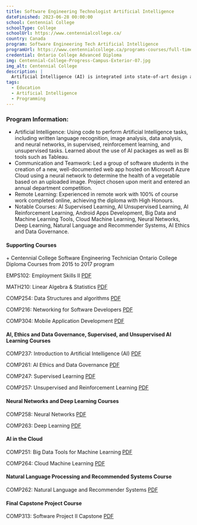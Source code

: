 ```yaml
---
title: Software Engineering Technologist Artificial Intelligence
dateFinished: 2023-06-28 00:00:00
school: Centennial College
schoolType: College
schoolUrl: https://www.centennialcollege.ca/
country: Canada
program: Software Engineering Tech Artificial Intelligence
programUrl: https://www.centennialcollege.ca/programs-courses/full-time/artificial-intelligence
credential: Ontario College Advanced Diploma
img: Centennial-College-Progress-Campus-Exterior-07.jpg
img_alt: Centennial College
description: |
  Artificial Intelligence (AI) is integrated into state-of-art design and application development technologies. Software is taking the planet by storm and AI-driven technologies are at the center of it.
tags:
  - Education
  - Artificial Intelligence
  - Programming
---
```


### Program Information:

- Artificial Intelligence: Using code to perform Artificial Intelligence tasks, including written language recognition, image analysis, data analysis, and neural networks, in supervised, reinforcement learning, and unsupervised tasks. Learned about the use of AI packages as well as BI tools such as Tableau.
- Communication and Teamwork: Led a group of software students in the creation of a new, well-documented web app hosted on Microsoft Azure Cloud using  a neural network to determine the health of a vegetable based on an uploaded image. Project chosen upon merit and entered an annual department competition.
- Remote Learning: Experienced in remote work with 100% of course work completed online, achieving the diploma with High Honours.
- Notable Courses: AI Supervised Learning, AI Unsupervised Learning, AI Reinforcement Learning, Android Apps Development, Big Data and Machine Learning Tools, Cloud Machine Learning, Neural Networks, Deep Learning, Natural Language and Recommender Systems, AI Ethics and Data Governance.

#### Supporting Courses

&plus; Centennial College Software Engineering Technician Ontario College Diploma Courses from 2015 to 2017 program

EMPS102: Employment Skills II <a href="/t/Centennial%20College/CentennialCollege_3462_Winter2022_EMPS-102_Section-007_CRN13607.pdf" target="_blank">PDF</a>

MATH210: Linear Algebra & Statistics <a href="/t/Centennial%20College/CentennialCollege_3462_Fall2021_MATH-210_Section-005_CRN95974.pdf" target="_blank">PDF</a>

COMP254: Data Structures and algorithms <a href="/t/Centennial%20College/CentennialCollege_3462_Winter2022_COMP-254_Section-003_CRN13034.pdf" target="_blank">PDF</a>

COMP216: Networking for Software Developers <a href="/t/Centennial%20College/CentennialCollege_3462_Fall2021_COMP-216_Section-002_CRN93710.pdf" target="_blank">PDF</a>

COMP304: Mobile Application Development <a href="/t/Centennial%20College/CentennialCollege_3462_Winter2022_COMP-304_Section-004_CRN13068.pdf" target="_blank">PDF</a>

#### AI, Ethics and Data Governance, Supervised, and Unsupervised AI Learning Courses

COMP237: Introduction to Artificial Intelligence (AI) <a href="/t/Centennial%20College/CentennialCollege_3462_Fall2021_COMP-237_Section-001_CRN93749.pdf" target="_blank">PDF</a>

COMP261: AI Ethics and Data Governance <a href="/t/Centennial%20College/CentennialCollege_3462_Winter2023_COMP-261_Section-401_CRN17994.pdf" target="_blank">PDF</a>

COMP247: Supervised Learning <a href="/t/Centennial%20College/CentennialCollege_3462_Winter2022_COMP-247_Section-002_CRN13026.pdf" target="_blank">PDF</a>

COMP257: Unsupervised and Reinforcement Learning <a href="/t/Centennial%20College/CentennialCollege_3462_Fall2022_COMP-257_Section-401_CRN97419.pdf" target="_blank">PDF</a>

#### Neural Networks and Deep Learning Courses

COMP258: Neural Networks <a href="/t/Centennial%20College/CentennialCollege_3462_Fall2022_COMP-258_Section-401_CRN97420.pdf" target="_blank">PDF</a>

COMP263: Deep Learning <a href="/t/Centennial%20College/CentennialCollege_3462_Winter2023_COMP-263_Section-401_CRN17996.pdf" target="_blank">PDF</a>

#### AI in the Cloud

COMP251: Big Data Tools for Machine Learning <a href="/t/Centennial%20College/CentennialCollege_3462_Fall2022_COMP-251_Section-401_CRN97417.pdf" target="_blank">PDF</a>

COMP264: Cloud Machine Learning <a href="/t/Centennial%20College/CentennialCollege_3462_Winter2023_COMP-264_Section-401_CRN17997.pdf" target="_blank">PDF</a>

#### Natural Language Processing and Recommended Systems Course

COMP262: Natural Language and Recommender Systems <a href="/t/Centennial%20College/CentennialCollege_3462_Winter2023_COMP-262_Section-401_CRN17995.pdf" target="_blank">PDF</a>

#### Final Capstone Project Course

COMP313: Software Project II Capstone <a href="/t/Centennial%20College/CentennialCollege_3462_Winter2023_COMP-313_Section-401_CRN13564.pdf" target="_blank">PDF</a>
